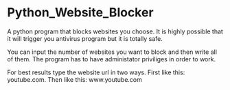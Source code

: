 # Python_Website_Blocker
A python program that blocks websites you choose. It is highly possible that it will trigger you antivirus program but it is totally safe.
<p>You can input the number of websites you want to block and then write all of them. The program has to have administator priviliges in order to work.</p>
<p>For best results type the website url in two ways. First like this: youtube.com. Then like this: www.youtube.com
